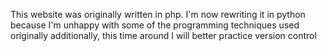 This website was originally written in php. I'm now rewriting it in python because I'm unhappy with some of the programming techniques used originally
additionally, this time around I will better practice version control

